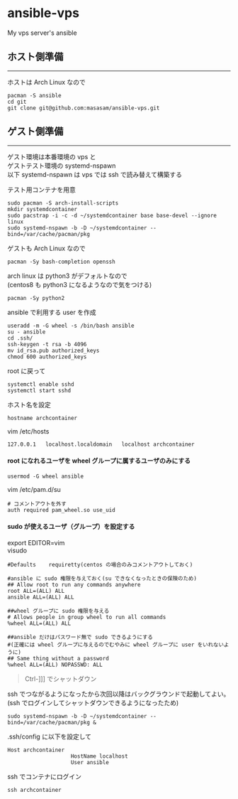# ansible-vps
My vps server's ansible  

## ホスト側準備
---
ホストは Arch Linux なので  

    pacman -S ansible
	cd git
	git clone git@github.com:masasam/ansible-vps.git
	
## ゲスト側準備
---

ゲスト環境は本番環境の vps と  
ゲストテスト環境の systemd-nspawn  
以下 systemd-nspawn は vps では ssh で読み替えて構築する  

テスト用コンテナを用意

	sudo pacman -S arch-install-scripts
	mkdir systemdcontainer
	sudo pacstrap -i -c -d ~/systemdcontainer base base-devel --ignore linux
    sudo systemd-nspawn -b -D ~/systemdcontainer --bind=/var/cache/pacman/pkg

ゲストも Arch Linux なので  

	pacman -Sy bash-completion openssh
	
arch linux は python3 がデフォルトなので  
(centos8 も python3 になるようなので気をつける)  

	pacman -Sy python2

ansible で利用する user を作成  

    useradd -m -G wheel -s /bin/bash ansible
	su - ansible
	cd .ssh/
	ssh-keygen -t rsa -b 4096	
	mv id_rsa.pub authorized_keys
	chmod 600 authorized_keys

root に戻って  
	
	systemctl enable sshd
	systemctl start sshd

ホスト名を設定

    hostname archcontainer

vim /etc/hosts

    127.0.0.1   localhost.localdomain   localhost archcontainer

#### root になれるユーザを wheel グループに属するユーザのみにする

    usermod -G wheel ansible

vim /etc/pam.d/su  

    # コメントアウトを外す
    auth required pam_wheel.so use_uid


#### sudo が使えるユーザ（グループ）を設定する

export EDITOR=vim  
visudo  

    #Defaults    requiretty(centos の場合のみコメントアウトしておく)

    #ansible に sudo 権限を与えておく(su できなくなったときの保険のため)
    ## Allow root to run any commands anywhere
    root ALL=(ALL) ALL
    ansible ALL=(ALL) ALL

    ##wheel グループに sudo 権限を与える
    # Allows people in group wheel to run all commands
    %wheel ALL=(ALL) ALL

    ##ansible だけはパスワード無で sudo できるようにする
    #(正確には wheel グループに与えるのでむやみに wheel グループに user をいれないように)
    ## Same thing without a password
    %wheel ALL=(ALL) NOPASSWD: ALL

>Ctrl-]]]
でシャットダウン

ssh でつながるようになったから次回以降はバックグラウンドで起動してよい。  
(ssh でログインしてシャットダウンできるようになったため)  

    sudo systemd-nspawn -b -D ~/systemdcontainer --bind=/var/cache/pacman/pkg & 

.ssh/config に以下を設定して

	Host archcontainer
                        HostName localhost
                        User ansible

ssh でコンテナにログイン

	ssh archcontainer
